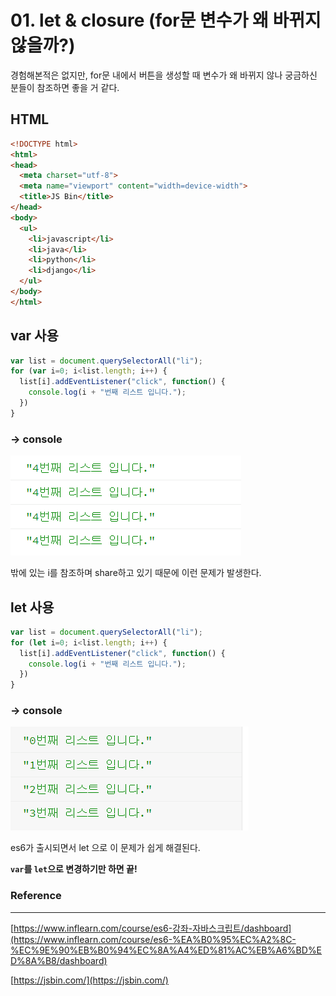# 01. let & closure (for문 변수가 왜 바뀌지 않을까?)

경험해본적은 없지만, for문 내에서 버튼을 생성할 때 변수가 왜 바뀌지 않나 궁금하신 분들이 참조하면 좋을 거 같다.

## HTML

```html
<!DOCTYPE html>
<html>
<head>
  <meta charset="utf-8">
  <meta name="viewport" content="width=device-width">
  <title>JS Bin</title>
</head>
<body>
  <ul>
    <li>javascript</li>
    <li>java</li>
    <li>python</li>
    <li>django</li>
  </ul>
</body>
</html>
```

## var 사용

```jsx
var list = document.querySelectorAll("li");
for (var i=0; i<list.length; i++) {
  list[i].addEventListener("click", function() {
    console.log(i + "번째 리스트 입니다.");
  })
}
```

### → console

![vuepress](../.vuepress/public/img/javascriptEs6/01/1.png)

밖에 있는 i를 참조하며 share하고 있기 때문에 이런 문제가 발생한다.

## let 사용


```jsx
var list = document.querySelectorAll("li");
for (let i=0; i<list.length; i++) {
  list[i].addEventListener("click", function() {
    console.log(i + "번째 리스트 입니다.");
  })
}
```

### → console

![vuepress](../.vuepress/public/img/javascriptEs6/01/0.png)

es6가 출시되면서 let 으로 이 문제가 쉽게 해결된다.

**`var`를 `let`으로 변경하기만 하면 끝!**

### Reference

---

[https://www.inflearn.com/course/es6-강좌-자바스크립트/dashboard](https://www.inflearn.com/course/es6-%EA%B0%95%EC%A2%8C-%EC%9E%90%EB%B0%94%EC%8A%A4%ED%81%AC%EB%A6%BD%ED%8A%B8/dashboard)

[https://jsbin.com/](https://jsbin.com/)